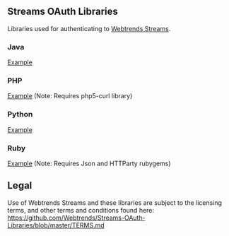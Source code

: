 Streams OAuth Libraries
-----------------------

Libraries used for authenticating to [Webtrends Streams](http://webtrends.com/solutions/digital-measurement/streams).


### Java

[Example](https://github.com/Webtrends/Streams-OAuth-Libraries/blob/master/java/TokenRequest/src/main/java/com/webtrends/client/authentication/Example.java)


### PHP

[Example](https://github.com/Webtrends/Streams-OAuth-Libraries/blob/master/php5/example.php)
(Note: Requires php5-curl library)


### Python

[Example](https://github.com/Webtrends/Streams-OAuth-Libraries/blob/master/python/example.py)


### Ruby

[Example](https://github.com/Webtrends/Streams-OAuth-Libraries/blob/master/ruby/example.rb)
(Note: Requires Json and HTTParty rubygems)


Legal
-----------------------
Use of Webtrends Streams and these libraries are subject to the licensing terms, and other terms and conditions found here: https://github.com/Webtrends/Streams-OAuth-Libraries/blob/master/TERMS.md
